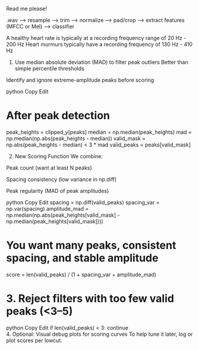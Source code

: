 Read me please!

.wav --> resample --> trim --> normalize --> pad/crop --> extract features (MFCC or Mel) --> classifier


A healthy heart rate is typically at a recording frequency range of 20 Hz - 200 Hz
Heart murmurs typically have a recording frequency of 130 Hz - 410 Hz 

1. Use median absolute deviation (MAD) to filter peak outliers
Better than simple percentile thresholds

Identify and ignore extreme-amplitude peaks before scoring

python
Copy
Edit
# After peak detection
peak_heights = clipped_y[peaks]
median = np.median(peak_heights)
mad = np.median(np.abs(peak_heights - median))
valid_mask = np.abs(peak_heights - median) < 3 * mad
valid_peaks = peaks[valid_mask]

2. New Scoring Function
We combine:

Peak count (want at least N peaks)

Spacing consistency (low variance in np.diff)

Peak regularity (MAD of peak amplitudes)

python
Copy
Edit
spacing = np.diff(valid_peaks)
spacing_var = np.var(spacing)
amplitude_mad = np.median(np.abs(peak_heights[valid_mask] - np.median(peak_heights[valid_mask])))

# You want many peaks, consistent spacing, and stable amplitude
score = len(valid_peaks) / (1 + spacing_var + amplitude_mad)

# 3. Reject filters with too few valid peaks (<3–5)
python
Copy
Edit
if len(valid_peaks) < 3:
    continue\
4. Optional: Visual debug plots for scoring curves
To help tune it later, log or plot scores per lowcut.